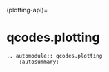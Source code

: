(plotting-api)=

# qcodes.plotting

```{eval-rst}
.. automodule:: qcodes.plotting
    :autosummary:
```
